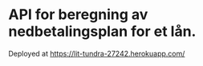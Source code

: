 #  API for beregning av nedbetalingsplan for et lån.
Deployed at https://lit-tundra-27242.herokuapp.com/
